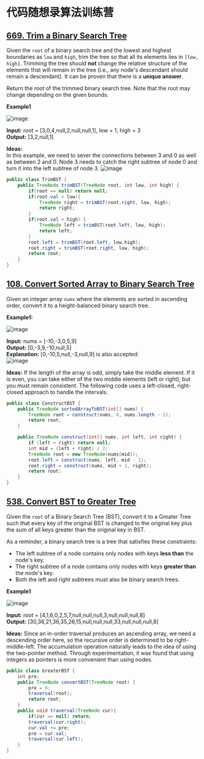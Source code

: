 # 代码随想录算法训练营
## [669. Trim a Binary Search Tree](https://leetcode.com/problems/trim-a-binary-search-tree/description/)

Given the `root` of a binary search tree and the lowest and highest boundaries as `low` and `high`, trim the tree so that all its elements lies in `[low, high]`. Trimming the tree should **not** change the relative structure of the elements that will remain in the tree (i.e., any node's descendant should remain a descendant). It can be proven that there is a **unique answer**.

Return the *root* of the trimmed binary search tree. Note that the root may change depending on the given bounds.

**Example1**

![image](https://github.com/user-attachments/assets/8327d85e-7b46-4f05-8198-3b709ccb506e)


**Input:** root = [3,0,4,null,2,null,null,1], low = 1, high = 3 <br> 
**Output:** [3,2,null,1] 

**Ideas:** <br>
In this example, we need to sever the connections between 3 and 0 as well as between 2 and 0. Node 3 needs to catch the right subtree of node 0 and turn it into the left subtree of node 3.
![image](https://github.com/user-attachments/assets/c55ebe84-aaf9-403c-96af-1b06ae49eb34)

```Java
public class TrimBST {
    public TreeNode trimBST(TreeNode root, int low, int high) {
        if(root == null) return null;
        if(root.val < low){
            TreeNode right = trimBST(root.right, low, high);
            return right;
        }
        if(root.val > high) {
            TreeNode left = trimBST(root.left, low, high);
            return left;
        }
        root.left = trimBST(root.left, low,high);
        root.right = trimBST(root.right, low, high);
        return root;
    }
}
```

## [108. Convert Sorted Array to Binary Search Tree](https://leetcode.com/problems/convert-sorted-array-to-binary-search-tree/description/)
Given an integer array `nums` where the elements are sorted in ascending order, convert it to a height-balanced binary search tree.

**Example1:**

![image](https://github.com/user-attachments/assets/86fb76e4-782e-4ea3-9b8c-8c7e8c91894e)

**Input:** nums = [-10,-3,0,5,9]<br>
**Output:** [0,-3,9,-10,null,5]<br>
**Explanation:** [0,-10,5,null,-3,null,9] is also accepted: <br>
![image](https://github.com/user-attachments/assets/0dd156a7-c6b8-474d-a2c8-03b0f825d576)

**Ideas:**
If the length of the array is odd, simply take the middle element. If it is even, you can take either of the two middle elements (left or right), but you must remain consistent. The 
following code uses a left-closed, right-closed approach to handle the intervals.

```Java
public class ConstructBST {
    public TreeNode sortedArrayToBST(int[] nums) {
        TreeNode root = construct(nums, 0, nums.length - 1);
        return root;
    }

    public TreeNode construct(int[] nums, int left, int right) {
        if (left > right) return null;
        int mid = (left + right) / 2;
        TreeNode root = new TreeNode(nums[mid]);
        root.left = construct(nums, left, mid - 1);
        root.right = construct(nums, mid + 1, right);
        return root;
    }
}
```

## [538. Convert BST to Greater Tree](https://leetcode.com/problems/convert-bst-to-greater-tree/description/)
Given the `root` of a Binary Search Tree (BST), convert it to a Greater Tree such that every key of the original BST is changed to the original key plus the sum of all keys greater than the 
original key in BST.

As a reminder, a binary search tree is a tree that satisfies these constraints:

* The left subtree of a node contains only nodes with keys **less than** the node's key.
* The right subtree of a node contains only nodes with keys **greater than** the node's key.
* Both the left and right subtrees must also be binary search trees.

**Example1**

![image](https://github.com/user-attachments/assets/ce0886f5-1a3b-4742-8954-cfbc599fa1e7)

**Input:** root = [4,1,6,0,2,5,7,null,null,null,3,null,null,null,8] <br>
**Output:** [30,36,21,36,35,26,15,null,null,null,33,null,null,null,8]

**Ideas:** Since an in-order traversal produces an ascending array, we need a descending order here, so the recursive order is determined to be right-middle-left. The accumulation 
operation naturally leads to the idea of using the two-pointer method. Through experimentation, it was found that using integers as pointers is more convenient than using nodes.

```Java
public class GreaterBST {
    int pre;
    public TreeNode convertBST(TreeNode root) {
        pre = 0;
        traversal(root);
        return root;
    }
    public void traversal(TreeNode cur){
        if(cur == null) return;
        traversal(cur.right);
        cur.val += pre;
        pre = cur.val;
        traversal(cur.left);
    }
}
```









